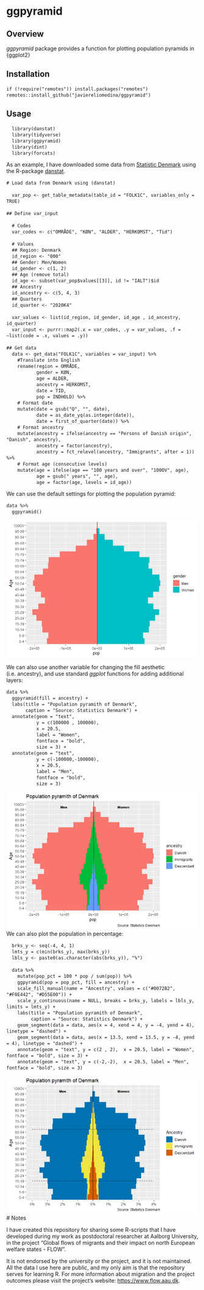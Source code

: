 
ggpyramid
=========

Overview
--------

*ggpyramid* package provides a function for plotting population pyramids
in {ggplot2}

Installation
------------


    if (!require("remotes")) install.packages("remotes")
    remotes::install_github("javiereliomedina/ggpyramid")

Usage
-----


      library(danstat) 
      library(tidyverse)
      library(ggpyramid)
      library(dint)
      library(forcats)

As an example, I have downloaded some data from [Statistic
Denmark](https://www.dst.dk/en) using the R-package
[danstat](https://cran.r-project.org/web/packages/danstat/vignettes/Introduction_to_danstat.html).


    # Load data from Denmark using (danstat) 
      
      var_pop <- get_table_metadata(table_id = "FOLK1C", variables_only = TRUE)

    ## Define var_input

      # Codes
      var_codes <- c("OMRÅDE", "KØN", "ALDER", "HERKOMST", "Tid")
      
      # Values
      ## Region: Denmark
      id_region <- "000"
      ## Gender: Men/Women
      id_gender <- c(1, 2)
      ## Age (remove total)
      id_age <- subset(var_pop$values[[3]], id != "IALT")$id
      ## Ancestry
      id_ancestry <- c(5, 4, 3)
      ## Quarters
      id_quarter <- "2020K4"

      var_values <- list(id_region, id_gender, id_age , id_ancestry, id_quarter)
      var_input <- purrr::map2(.x = var_codes, .y = var_values, .f = ~list(code = .x, values = .y))
        
    ## Get data 
      data <- get_data("FOLK1C", variables = var_input) %>%
        #Translate into English 
        rename(region = OMRÅDE,
               gender = KØN,
               age = ALDER,
               ancestry = HERKOMST,
               date = TID, 
               pop = INDHOLD) %>% 
        # Format date
        mutate(date = gsub("Q", "", date),
               date = as_date_yq(as.integer(date)),
               date = first_of_quarter(date)) %>% 
        # Format ancestry 
        mutate(ancestry = ifelse(ancestry == "Persons of Danish origin", "Danish", ancestry),
               ancestry = factor(ancestry), 
               ancestry = fct_relevel(ancestry, "Immigrants", after = 1)) %>% 
        # Format age (consecutive levels)  
        mutate(age = ifelse(age == "100 years and over", "100OV", age),
               age = gsub(" years", "", age),
               age = factor(age, levels = id_age))

We can use the default settings for plotting the population pyramid:


    data %>% 
      ggpyramid() 

![](man/figures/README-pyramid_gender-1.png)<!-- -->

We can also use another variable for changing the fill aesthetic
(i.e. ancestry), and use standard *ggplot* functions for adding
additional layers:


    data %>% 
      ggpyramid(fill = ancestry) +
      labs(title = "Population pyramith of Denmark",
           caption = "Source: Statistics Denmark") + 
      annotate(geom = "text",
               y = c(100000 , 100000),
               x = 20.5,
               label = "Women",
               fontface = "bold",
               size = 3) +
      annotate(geom = "text",
               y = c(-100000,-100000),
               x = 20.5,
               label = "Men",
               fontface = "bold",
               size = 3)

![](man/figures/README-pyramid_migrs-1.png)<!-- --> We can also plot the
population in percentage:


      brks_y <- seq(-4, 4, 1)
      lmts_y = c(min(brks_y), max(brks_y))
      lbls_y <- paste0(as.character(abs(brks_y)), "%")
      
      data %>% 
        mutate(pop_pct = 100 * pop / sum(pop)) %>% 
        ggpyramid(pop = pop_pct, fill = ancestry) +
        scale_fill_manual(name = "Ancestry", values = c("#0072B2", "#F0E442", "#D55E00")) +
        scale_y_continuous(name = NULL, breaks = brks_y, labels = lbls_y, limits = lmts_y) +
        labs(title = "Population pyramith of Denmark",
             caption = "Source: Statistics Denmark") + 
        geom_segment(data = data, aes(x = 4, xend = 4, y = -4, yend = 4), linetype = "dashed") +
        geom_segment(data = data, aes(x = 13.5, xend = 13.5, y = -4, yend = 4), linetype = "dashed") +
        annotate(geom = "text", y = c(2 , 2),  x = 20.5, label = "Women", fontface = "bold", size = 3) +
        annotate(geom = "text", y = c(-2,-2),  x = 20.5, label = "Men", fontface = "bold", size = 3)

![](man/figures/README-pyramid_percentage-1.png)<!-- --> \# Notes

I have created this repository for sharing some R-scripts that I have
developed during my work as postdoctoral researcher at Aalborg
University, in the project “Global flows of migrants and their impact on
north European welfare states - FLOW”.

It is not endorsed by the university or the project, and it is not
maintained. All the data I use here are public, and my only aim is that
the repository serves for learning R. For more information about
migration and the project outcomes please visit the project’s website:
<a href="https://www.flow.aau.dk" class="uri">https://www.flow.aau.dk</a>.
